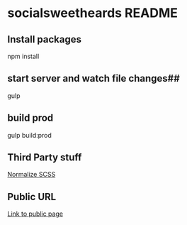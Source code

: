 ﻿# socialsweetheards README

## Install packages ##

npm install

## start server and watch file changes##

gulp

## build prod ##

gulp build:prod


## Third Party stuff ##

[Normalize SCSS](http://git.io/normalize)

## Public URL ##

[Link to public page](https://omendez85.github.io/sweethearts/)
